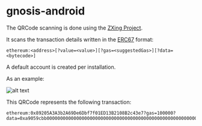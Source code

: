 # gnosis-android

The QRCode scanning is done using the [ZXing Project](https://github.com/zxing/zxing).

It scans the transaction details written in the [ERC67](https://github.com/ethereum/EIPs/issues/67) format:
```
ethereum:<address>[?value=<value>][?gas=<suggestedGas>][?data=<bytecode>]
```

A default account is created per installation.

As an example:

![alt text](https://i.imgur.com/D5sG8QH.png)

This QRCode represents the following transaction:
```
ethereum:0x89205A3A3b2A69De6Dbf7f01ED13B2108B2c43e7?gas=100000?data=0xa9059cbb00000000000000000000000000000000000000000000000000000000deadbeef0000000000000000000000000000000000000000000000000000000000000005
```
